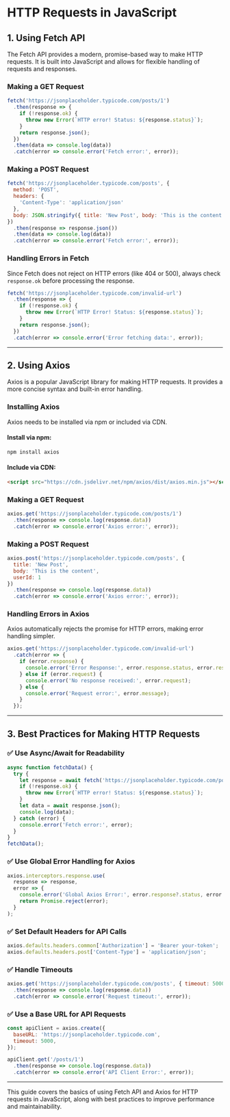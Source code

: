 # HTTP Requests in JavaScript

## 1. Using Fetch API

The Fetch API provides a modern, promise-based way to make HTTP requests. It is built into JavaScript and allows for flexible handling of requests and responses.

### Making a GET Request
```javascript
fetch('https://jsonplaceholder.typicode.com/posts/1')
  .then(response => {
    if (!response.ok) {
      throw new Error(`HTTP error! Status: ${response.status}`);
    }
    return response.json();
  })
  .then(data => console.log(data))
  .catch(error => console.error('Fetch error:', error));
```

### Making a POST Request
```javascript
fetch('https://jsonplaceholder.typicode.com/posts', {
  method: 'POST',
  headers: {
    'Content-Type': 'application/json'
  },
  body: JSON.stringify({ title: 'New Post', body: 'This is the content', userId: 1 })
})
  .then(response => response.json())
  .then(data => console.log(data))
  .catch(error => console.error('Fetch error:', error));
```

### Handling Errors in Fetch
Since Fetch does not reject on HTTP errors (like 404 or 500), always check `response.ok` before processing the response.

```javascript
fetch('https://jsonplaceholder.typicode.com/invalid-url')
  .then(response => {
    if (!response.ok) {
      throw new Error(`HTTP Error! Status: ${response.status}`);
    }
    return response.json();
  })
  .catch(error => console.error('Error fetching data:', error));
```

---

## 2. Using Axios

Axios is a popular JavaScript library for making HTTP requests. It provides a more concise syntax and built-in error handling.

### Installing Axios
Axios needs to be installed via npm or included via CDN.

#### Install via npm:
```sh
npm install axios
```

#### Include via CDN:
```html
<script src="https://cdn.jsdelivr.net/npm/axios/dist/axios.min.js"></script>
```

### Making a GET Request
```javascript
axios.get('https://jsonplaceholder.typicode.com/posts/1')
  .then(response => console.log(response.data))
  .catch(error => console.error('Axios error:', error));
```

### Making a POST Request
```javascript
axios.post('https://jsonplaceholder.typicode.com/posts', {
  title: 'New Post',
  body: 'This is the content',
  userId: 1
})
  .then(response => console.log(response.data))
  .catch(error => console.error('Axios error:', error));
```

### Handling Errors in Axios
Axios automatically rejects the promise for HTTP errors, making error handling simpler.

```javascript
axios.get('https://jsonplaceholder.typicode.com/invalid-url')
  .catch(error => {
    if (error.response) {
      console.error('Error Response:', error.response.status, error.response.data);
    } else if (error.request) {
      console.error('No response received:', error.request);
    } else {
      console.error('Request error:', error.message);
    }
  });
```

---

## 3. Best Practices for Making HTTP Requests

### ✅ Use Async/Await for Readability
```javascript
async function fetchData() {
  try {
    let response = await fetch('https://jsonplaceholder.typicode.com/posts/1');
    if (!response.ok) {
      throw new Error(`HTTP error! Status: ${response.status}`);
    }
    let data = await response.json();
    console.log(data);
  } catch (error) {
    console.error('Fetch error:', error);
  }
}
fetchData();
```

### ✅ Use Global Error Handling for Axios
```javascript
axios.interceptors.response.use(
  response => response,
  error => {
    console.error('Global Axios Error:', error.response?.status, error.message);
    return Promise.reject(error);
  }
);
```

### ✅ Set Default Headers for API Calls
```javascript
axios.defaults.headers.common['Authorization'] = 'Bearer your-token';
axios.defaults.headers.post['Content-Type'] = 'application/json';
```

### ✅ Handle Timeouts
```javascript
axios.get('https://jsonplaceholder.typicode.com/posts', { timeout: 5000 })
  .then(response => console.log(response.data))
  .catch(error => console.error('Request timeout:', error));
```

### ✅ Use a Base URL for API Requests
```javascript
const apiClient = axios.create({
  baseURL: 'https://jsonplaceholder.typicode.com',
  timeout: 5000,
});

apiClient.get('/posts/1')
  .then(response => console.log(response.data))
  .catch(error => console.error('API Client Error:', error));
```

---

This guide covers the basics of using Fetch API and Axios for HTTP requests in JavaScript, along with best practices to improve performance and maintainability.

